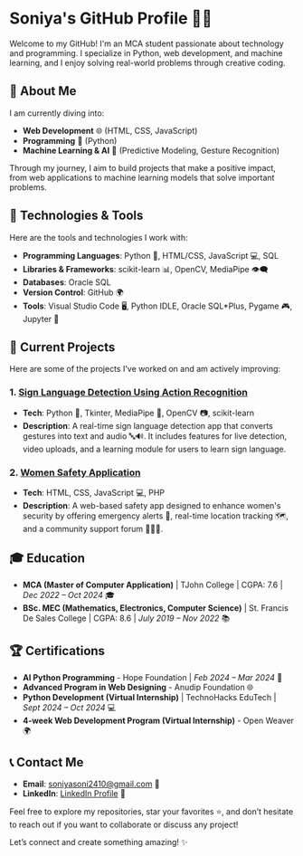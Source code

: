 # Soniya's GitHub Profile 👩‍💻

Welcome to my GitHub! I'm an MCA student passionate about technology and programming. I specialize in Python, web development, and machine learning, and I enjoy solving real-world problems through creative coding. 

## 🚀 About Me

I am currently diving into:
- **Web Development** 🌐 (HTML, CSS, JavaScript)
- **Programming** 🐍 (Python)
- **Machine Learning & AI** 🤖 (Predictive Modeling, Gesture Recognition)

Through my journey, I aim to build projects that make a positive impact, from web applications to machine learning models that solve important problems.

## 🔧 Technologies & Tools
Here are the tools and technologies I work with:
- **Programming Languages**: Python 🐍, HTML/CSS, JavaScript 💻, SQL
- **Libraries & Frameworks**: scikit-learn 📊, OpenCV, MediaPipe 👁️‍🗨️
- **Databases**: Oracle SQL
- **Version Control**:  GitHub 🌍
- **Tools**: Visual Studio Code 🖥️, Python IDLE, Oracle SQL*Plus, Pygame 🎮, Jupyter 📓

## 🌱 Current Projects
Here are some of the projects I've worked on and am actively improving:
### 1. **[Sign Language Detection Using Action Recognition](link-to-project)**
   - **Tech**: Python 🐍, Tkinter, MediaPipe 👋, OpenCV 📷, scikit-learn
   - **Description**: A real-time sign language detection app that converts gestures into text and audio 🔤🔊. It includes features for live detection, video uploads, and a learning module for users to learn sign language.

### 2. **[Women Safety Application](link-to-project)**
   - **Tech**: HTML, CSS, JavaScript 💻, PHP
   - **Description**: A web-based safety app designed to enhance women's security by offering emergency alerts 🚨, real-time location tracking 🗺️, and a community support forum 🧑‍🤝‍🧑.


## 🎓 Education
- **MCA (Master of Computer Application)** | TJohn College | CGPA: 7.6 | *Dec 2022 – Oct 2024* 🎓
- **BSc. MEC (Mathematics, Electronics, Computer Science)** | St. Francis De Sales College | CGPA: 8.6 | *July 2019 – Nov 2022* 📚


## 🏆 Certifications
- **AI Python Programming** - Hope Foundation | *Feb 2024 – Mar 2024* 🧠
- **Advanced Program in Web Designing** - Anudip Foundation 🌐
- **Python Development (Virtual Internship)** | TechnoHacks EduTech | *Sept 2024 – Oct 2024* 💻
- **4-week Web Development Program (Virtual Internship)** - Open Weaver 🌍

## 📞 Contact Me
- **Email**: soniyasoni2410@gmail.com 📧
- **LinkedIn**: [LinkedIn Profile](www.linkedin.com/in/soniyasoni2410) 🔗


Feel free to explore my repositories, star your favorites ⭐, and don’t hesitate to reach out if you want to collaborate or discuss any project!

Let’s connect and create something amazing! ✨
